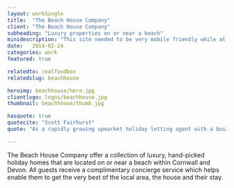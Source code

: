 ```yaml
---
layout: workSingle
title:  "The Beach House Company"
client: "The Beach House Company"
subheading: "Luxury properties on or near a beach"
minidescription: "This site needed to be very mobile friendly while at the same time delivering lots of high-quality imagery."
date:   2014-02-24
categories: work
featured: true

relatedto: realfoodbox
relatedslug: beachhouse

heroimg: beachhouse/hero.jpg
clientlogo: logos/beachhouse.jpg
thumbnail: beachhouse/thumb.jpg

hasquote: true
quotecite: "Scott Fairhurst"
quote: "As a rapidly growing upmarket holiday letting agent with a business that is reliant on our website being online at all times, we would not hesitate in recommending DWM"

---
```


The Beach House Company offer a collection of luxury, hand-picked holiday homes that are located on or near a beach within Cornwall and Devon. All guests receive a complimentary concierge service which helps enable them to get the very best of the local area, the house and their stay.